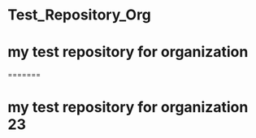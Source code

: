 # Test_Repository_Org

# my test repository for organization

=======
# my test repository for organization  23
